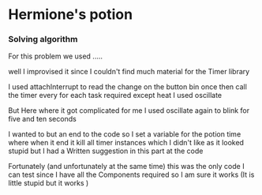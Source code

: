 # Hermione's potion
### Solving algorithm 
For this problem we used ..... 

well I improvised it since I couldn't find much material for the Timer library

I used attachInterrupt to read the change on the button bin once then call the timer every  for each task required except heat I used oscillate

But Here where it got complicated for me I used oscillate again to blink for five and ten seconds 

I wanted to but an end to the code so I set a variable for the potion time  where when it end it kill all timer instances which I didn't like as it looked stupid but I had a Written suggestion in this part at the code

Fortunately (and unfortunately at the same time) this was the only code I can test since I have all the Components required so I am sure it works (It is little stupid but it works )